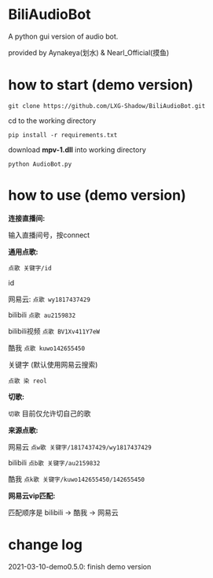 # BiliAudioBot
A python gui version of audio bot.

provided by Aynakeya(划水) & Nearl_Official(摸鱼)


# how to start (demo version)

`git clone https://github.com/LXG-Shadow/BiliAudioBot.git`

cd to the working directory

`pip install -r requirements.txt`

download **mpv-1.dll** into working directory

`python AudioBot.py`

# how to use (demo version)

**连接直播间:**

输入直播间号，按connect


**通用点歌:**

`点歌 关键字/id`

id

网易云: `点歌 wy1817437429`

bilibili `点歌 au2159832`

bilibili视频 `点歌 BV1Xv411Y7eW`

酷我 `点歌 kuwo142655450`

关键字 (默认使用网易云搜索)

`点歌 染 reol`

**切歌:**

`切歌` 目前仅允许切自己的歌

**来源点歌:**

网易云 `点w歌 关键字/1817437429/wy1817437429`

bilibili `点b歌 关键字/au2159832`

酷我 `点k歌 关键字/kuwo142655450/142655450`

**网易云vip匹配:**

匹配顺序是 bilibili -> 酷我 -> 网易云


# change log

2021-03-10-demo0.5.0: finish demo version